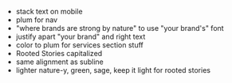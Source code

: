 - stack text on mobile
- plum for nav
- "where brands are strong by nature" to use "your brand's" font
- justify apart "your brand" and right text
- color to plum for services section stuff
- Rooted Stories capitalized
- same alignment as subline
- lighter nature-y, green, sage, keep it light for rooted stories